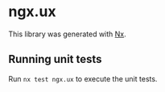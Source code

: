 # ngx.ux

This library was generated with [Nx](https://nx.dev).

## Running unit tests

Run `nx test ngx.ux` to execute the unit tests.
